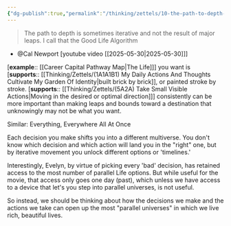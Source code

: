 ```yaml
---
{"dg-publish":true,"permalink":"/thinking/zettels/10-the-path-to-depth-is-sometimes-iterative/","noteIcon":"","created":"2025-05-30T12:04","updated":"2025-05-30T15:33"}
---
```


> The path to depth is sometimes iterative and not the result of major leaps. I call that the Good Life Algorithm
- @Cal Newport [youtube video [[2025-05-30\|2025-05-30]]]

[**example**:: [[Career Capital Pathway Map\|The Life]]] you want is [**supports**:: [[Thinking/Zettels/(1A1A1B1) My Daily Actions And Thoughts Cultivate My Garden Of Identity\|built brick by brick]], or painted stroke by stroke. [**supports**:: [[Thinking/Zettels/(5A2A) Take Small Visible Actions\|Moving in the desired or optimal direction]]] consistently can be more important than making leaps and bounds toward a destination that unknowingly may not be what you want. 

Similar: Everything, Everywhere All At Once 

Each decision you make shifts you into a different multiverse. You don't know which decision and which action will land you in the "right" one, but by iterative movement you unlock different options or 'timelines.' 

Interestingly, Evelyn, by virtue of picking every 'bad' decision, has retained access to the most number of parallel Life options. But while useful for the movie, that access only goes one day (past), which unless we have access to a device that let's you step into parallel universes, is not useful.

So instead, we should be thinking about how the decisions we make and the actions we take can open up the most "parallel universes" in which we live rich, beautiful lives. 